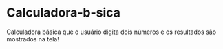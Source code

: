 # Calculadora-b-sica
Calculadora básica que o usuário digita dois números e os resultados são mostrados na tela!
